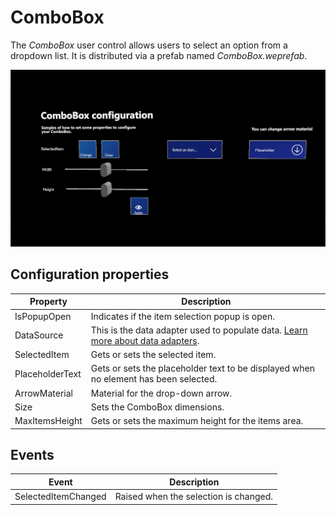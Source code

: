 # ComboBox

The _ComboBox_ user control allows users to select an option from a dropdown list. It is distributed via a prefab named _ComboBox.weprefab_.

![ComboBox](images/combobox.png)

## Configuration properties

| Property               | Description                                                                                   |
|-----------------------|-----------------------------------------------------------------------------------------------|
| IsPopupOpen           | Indicates if the item selection popup is open.                                              |
| DataSource            | This is the data adapter used to populate data. [Learn more about data adapters](listview.md#populate-data). |
| SelectedItem          | Gets or sets the selected item.                                                              |
| PlaceholderText       | Gets or sets the placeholder text to be displayed when no element has been selected.         |
| ArrowMaterial         | Material for the drop-down arrow.                                                            |
| Size                  | Sets the ComboBox dimensions.                                                                 |
| MaxItemsHeight        | Gets or sets the maximum height for the items area.                                          |

## Events

| Event                   | Description                                       |
|-------------------------|---------------------------------------------------|
| SelectedItemChanged     | Raised when the selection is changed.            |
